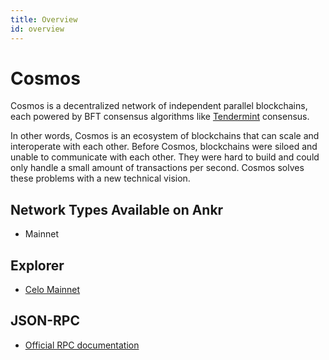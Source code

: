 ```yaml
---
title: Overview
id: overview
---
```


# Cosmos

Cosmos is a decentralized network of independent parallel blockchains, each powered by BFT consensus algorithms like [Tendermint](https://cosmos.network/intro#what-is-tendermint-core-and-the-abci) consensus.

In other words, Cosmos is an ecosystem of blockchains that can scale and interoperate with each other. Before Cosmos, blockchains were siloed and unable to communicate with each other. They were hard to build and could only handle a small amount of transactions per second. Cosmos solves these problems with a new technical vision. 

## Network Types Available on Ankr
* Mainnet

## Explorer
* [Celo Mainnet](https://explorer.celo.org/)

## JSON-RPC
* [Official RPC documentation](https://cosmos.network/rpc/v0.37.9)


